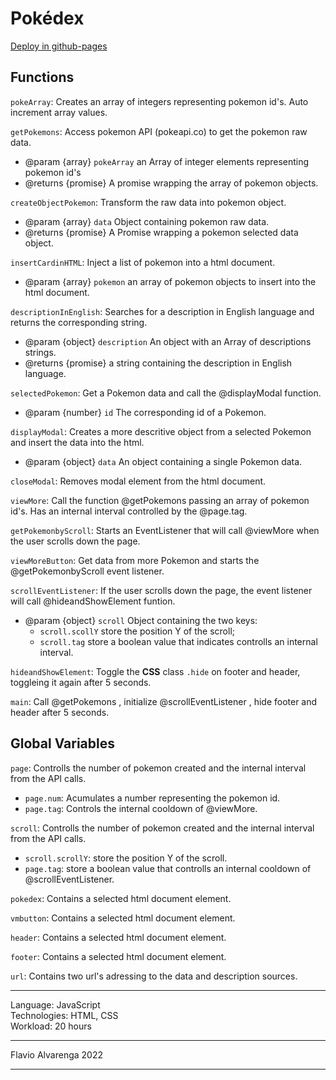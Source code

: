 # Pokédex
[Deploy in github-pages](https://alvalenda.github.io/pokedex/)

## Functions

`pokeArray`: Creates an array of integers representing pokemon id's. Auto increment array values.

`getPokemons`: Access pokemon API (pokeapi.co) to get the pokemon raw data.
 * @param {array} `pokeArray` an Array of integer elements  representing pokemon id's
 * @returns {promise} A promise wrapping the array of pokemon objects.

`createObjectPokemon`: Transform the raw data into pokemon object.
 * @param {array} `data` Object containing pokemon raw data.
 * @returns {promise} A Promise wrapping a pokemon selected data object.

`insertCardinHTML`: Inject a list of pokemon into a html document.
 * @param {array} `pokemon` an array of pokemon objects to insert into the html document.

`descriptionInEnglish`: Searches for a description in English language and returns the corresponding string.
 * @param {object} `description` An object with an Array of descriptions strings.
 * @returns {promise} a string containing the description in English language.

`selectedPokemon`: Get a Pokemon data and call the @displayModal function.
 * @param {number} `id` The corresponding id of a Pokemon.

`displayModal`: Creates a more descritive object from a selected Pokemon and insert the data into the html.
 * @param {object} `data` An object containing a single Pokemon data.

`closeModal`: Removes modal element from the html document.

`viewMore`: Call the function @getPokemons passing an array of pokemon id's. Has an internal interval controlled by the @page.tag.

`getPokemonbyScroll`: Starts an EventListener that will call @viewMore when the user scrolls down the page.

`viewMoreButton`: Get data from more Pokemon and starts the @getPokemonbyScroll event listener.

`scrollEventListener`: If the user scrolls down the page, the event listener will call @hideandShowElement funtion.
 * @param {object} `scroll` Object containing the two keys: 
    * `scroll.scollY` store the position Y of the scroll; 
    * `scroll.tag` store a boolean value that indicates controlls an internal interval.

`hideandShowElement`: Toggle the **CSS** class `.hide` on footer and header, toggleing it again after 5 seconds.

`main`: Call @getPokemons , initialize  @scrollEventListener , hide footer and header after 5 seconds.

## Global Variables

`page`: Controlls the number of pokemon created and the internal interval from the API calls. 
 * `page.num`: Acumulates a number representing the pokemon id.
 * `page.tag`: Controls the internal cooldown of @viewMore.

 `scroll`: Controlls the number of pokemon created and the internal interval from the API calls. 
 * `scroll.scrollY`: store the position Y of the scroll.
 * `page.tag`: store a boolean value that controlls an internal cooldown of @scrollEventListener.

`pokedex`: Contains a selected html document element. 

`vmbutton`: Contains a selected html document element.

`header`: Contains a selected html document element.

`footer`: Contains a selected html document element.

`url`: Contains two url's adressing to the data and description sources.

---

Language: JavaScript  
Technologies: HTML, CSS  
Workload: 20 hours  

---

Flavio Alvarenga 2022  

---

